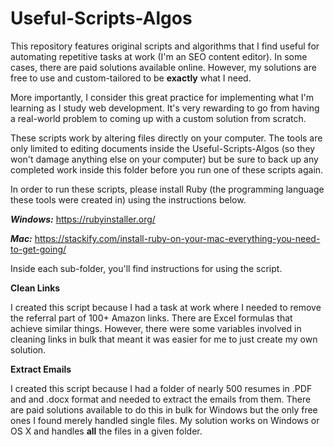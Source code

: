 # Useful-Scripts-Algos

This repository features original scripts and algorithms that I find useful for automating repetitive tasks at work (I'm an SEO content editor). In some cases, there are paid solutions available online. However, my solutions are free to use and custom-tailored to be **exactly** what I need. 

More importantly, I consider this great practice for implementing what I'm learning as I study web development. It's very rewarding to go from having a real-world problem to coming up with a custom solution from scratch.

These scripts work by altering files directly on your computer. The tools are only limited to editing documents inside the Useful-Scripts-Algos (so they won't damage anything else on your computer) but be sure to back up any completed work inside this folder before you run one of these scripts again.

In order to run these scripts, please install Ruby (the programming language these tools were created in) using the instructions below.

***Windows:*** https://rubyinstaller.org/

***Mac:*** https://stackify.com/install-ruby-on-your-mac-everything-you-need-to-get-going/

Inside each sub-folder, you'll find instructions for using the script.

**Clean Links**

I created this script because I had a task at work where I needed to remove the referral part of 100+ Amazon links. There are Excel formulas that achieve similar things. However, there were some variables involved in cleaning links in bulk that meant it was easier for me to just create my own solution.

**Extract Emails**

I created this script because I had a folder of nearly 500 resumes in .PDF and and .docx format and needed to extract the emails from them. There are paid solutions available to do this in bulk for Windows but the only free ones I found merely handled single files. My solution works on Windows or OS X and handles **all** the files in a given folder.
